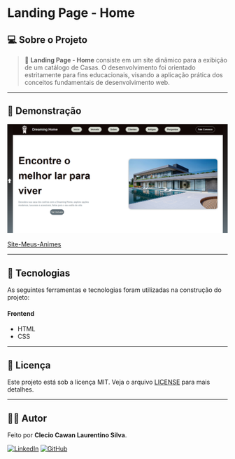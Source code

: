 # Landing Page - Home

## 💻 Sobre o Projeto

> 🚀 **Landing Page - Home** consiste em um site dinâmico para a exibição de um catálogo de Casas. O desenvolvimento foi orientado estritamente para fins educacionais, visando a aplicação prática dos conceitos fundamentais de desenvolvimento web.

---


## 📸 Demonstração

<p align="center">
  <img src="assets/img/screen1.png" alt="Demonstração do Projeto" width="700"/>
</p>

[Site-Meus-Animes](https://site-meus-animes.vercel.app/)

---

## 🚀 Tecnologias

As seguintes ferramentas e tecnologias foram utilizadas na construção do projeto:

#### **Frontend**
- HTML
- CSS


---

## 📝 Licença

Este projeto está sob a licença MIT. Veja o arquivo [LICENSE](LICENSE) para mais detalhes.

---

## 👨‍💻 Autor

Feito por **Clecio Cawan Laurentino Silva**.

[![LinkedIn](https://img.shields.io/badge/LinkedIn-0077B5?style=for-the-badge&logo=linkedin&logoColor=white)](www.linkedin.com/in/clecio-cawan-3b5a5625b)
[![GitHub](https://img.shields.io/badge/GitHub-181717?style=for-the-badge&logo=github&logoColor=white)](https://github.com/ClecioCawan)